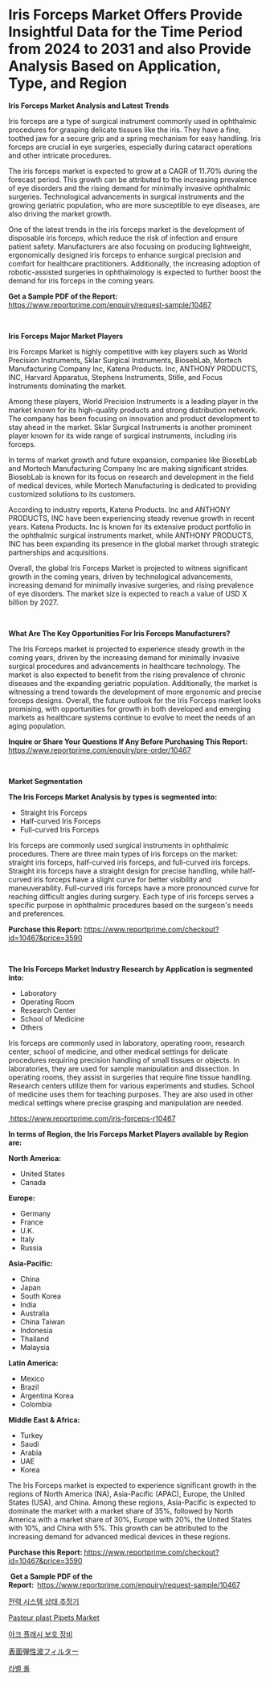 <p><h1>Iris Forceps Market Offers Provide Insightful Data for the Time Period from 2024 to 2031 and also Provide Analysis Based on Application, Type, and Region</h1></p><p><strong>Iris Forceps Market Analysis and Latest Trends</strong></p>
<p><p>Iris forceps are a type of surgical instrument commonly used in ophthalmic procedures for grasping delicate tissues like the iris. They have a fine, toothed jaw for a secure grip and a spring mechanism for easy handling. Iris forceps are crucial in eye surgeries, especially during cataract operations and other intricate procedures.</p><p>The iris forceps market is expected to grow at a CAGR of 11.70% during the forecast period. This growth can be attributed to the increasing prevalence of eye disorders and the rising demand for minimally invasive ophthalmic surgeries. Technological advancements in surgical instruments and the growing geriatric population, who are more susceptible to eye diseases, are also driving the market growth.</p><p>One of the latest trends in the iris forceps market is the development of disposable iris forceps, which reduce the risk of infection and ensure patient safety. Manufacturers are also focusing on producing lightweight, ergonomically designed iris forceps to enhance surgical precision and comfort for healthcare practitioners. Additionally, the increasing adoption of robotic-assisted surgeries in ophthalmology is expected to further boost the demand for iris forceps in the coming years.</p></p>
<p><strong>Get a Sample PDF of the Report:&nbsp;</strong> <a href="https://www.reportprime.com/enquiry/request-sample/10467">https://www.reportprime.com/enquiry/request-sample/10467</a></p>
<p>&nbsp;</p>
<p><strong>Iris Forceps Major Market Players</strong></p>
<p><p>Iris Forceps Market is highly competitive with key players such as World Precision Instruments, Sklar Surgical Instruments, BiosebLab, Mortech Manufacturing Company Inc, Katena Products. Inc, ANTHONY PRODUCTS, INC, Harvard Apparatus, Stephens Instruments, Stille, and Focus Instruments dominating the market. </p><p>Among these players, World Precision Instruments is a leading player in the market known for its high-quality products and strong distribution network. The company has been focusing on innovation and product development to stay ahead in the market. Sklar Surgical Instruments is another prominent player known for its wide range of surgical instruments, including iris forceps.</p><p>In terms of market growth and future expansion, companies like BiosebLab and Mortech Manufacturing Company Inc are making significant strides. BiosebLab is known for its focus on research and development in the field of medical devices, while Mortech Manufacturing is dedicated to providing customized solutions to its customers.</p><p>According to industry reports, Katena Products. Inc and ANTHONY PRODUCTS, INC have been experiencing steady revenue growth in recent years. Katena Products. Inc is known for its extensive product portfolio in the ophthalmic surgical instruments market, while ANTHONY PRODUCTS, INC has been expanding its presence in the global market through strategic partnerships and acquisitions.</p><p>Overall, the global Iris Forceps Market is projected to witness significant growth in the coming years, driven by technological advancements, increasing demand for minimally invasive surgeries, and rising prevalence of eye disorders. The market size is expected to reach a value of USD X billion by 2027.</p></p>
<p>&nbsp;</p>
<p><strong>What Are The Key Opportunities For Iris Forceps Manufacturers?</strong></p>
<p><p>The Iris Forceps market is projected to experience steady growth in the coming years, driven by the increasing demand for minimally invasive surgical procedures and advancements in healthcare technology. The market is also expected to benefit from the rising prevalence of chronic diseases and the expanding geriatric population. Additionally, the market is witnessing a trend towards the development of more ergonomic and precise forceps designs. Overall, the future outlook for the Iris Forceps market looks promising, with opportunities for growth in both developed and emerging markets as healthcare systems continue to evolve to meet the needs of an aging population.</p></p>
<p><strong>Inquire or Share Your Questions If Any Before Purchasing This Report:</strong> <a href="https://www.reportprime.com/enquiry/pre-order/10467">https://www.reportprime.com/enquiry/pre-order/10467</a></p>
<p>&nbsp;</p>
<p><strong>Market Segmentation</strong></p>
<p><strong>The Iris Forceps Market Analysis by types is segmented into:</strong></p>
<p><ul><li>Straight Iris Forceps</li><li>Half-curved Iris Forceps</li><li>Full-curved Iris Forceps</li></ul></p>
<p><p>Iris forceps are commonly used surgical instruments in ophthalmic procedures. There are three main types of iris forceps on the market: straight iris forceps, half-curved iris forceps, and full-curved iris forceps. Straight iris forceps have a straight design for precise handling, while half-curved iris forceps have a slight curve for better visibility and maneuverability. Full-curved iris forceps have a more pronounced curve for reaching difficult angles during surgery. Each type of iris forceps serves a specific purpose in ophthalmic procedures based on the surgeon's needs and preferences.</p></p>
<p><strong>Purchase this Report:&nbsp;</strong><a href="https://www.reportprime.com/checkout?id=10467&price=3590">https://www.reportprime.com/checkout?id=10467&price=3590</a></p>
<p>&nbsp;</p>
<p><strong>The Iris Forceps Market Industry Research by Application is segmented into:</strong></p>
<p><ul><li>Laboratory</li><li>Operating Room</li><li>Research Center</li><li>School of Medicine</li><li>Others</li></ul></p>
<p><p>Iris forceps are commonly used in laboratory, operating room, research center, school of medicine, and other medical settings for delicate procedures requiring precision handling of small tissues or objects. In laboratories, they are used for sample manipulation and dissection. In operating rooms, they assist in surgeries that require fine tissue handling. Research centers utilize them for various experiments and studies. School of medicine uses them for teaching purposes. They are also used in other medical settings where precise grasping and manipulation are needed.</p></p>
<p><a href="https://www.reportprime.com/iris-forceps-r10467">&nbsp;https://www.reportprime.com/iris-forceps-r10467</a></p>
<p><strong>In terms of Region, the Iris Forceps Market Players available by Region are:</strong></p>
<p>
    <p> <strong> North America: </strong>
        <ul>
            <li>United States</li>
            <li>Canada</li>
        </ul>
        </p> 
    <p> <strong> Europe: </strong>
        <ul>
            <li>Germany</li>
            <li>France</li>
            <li>U.K.</li>
            <li>Italy</li>
            <li>Russia</li>
        </ul>
        </p> 
    <p> <strong> Asia-Pacific: </strong>
        <ul>
            <li>China</li>
            <li>Japan</li>
            <li>South Korea</li>
            <li>India</li>
            <li>Australia</li>
            <li>China Taiwan</li>
            <li>Indonesia</li>
            <li>Thailand</li>
            <li>Malaysia</li>
        </ul>
        </p> 
    <p> <strong> Latin America: </strong>
        <ul>
            <li>Mexico</li>
            <li>Brazil</li>
            <li>Argentina Korea</li>
            <li>Colombia</li>
        </ul>
        </p> 
    <p> <strong> Middle East & Africa: </strong>
        <ul>
            <li>Turkey</li>
            <li>Saudi</li>
            <li>Arabia</li>
            <li>UAE</li>
            <li>Korea</li>
        </ul>
    </p>
    </p>
<p><p>The Iris Forceps market is expected to experience significant growth in the regions of North America (NA), Asia-Pacific (APAC), Europe, the United States (USA), and China. Among these regions, Asia-Pacific is expected to dominate the market with a market share of 35%, followed by North America with a market share of 30%, Europe with 20%, the United States with 10%, and China with 5%. This growth can be attributed to the increasing demand for advanced medical devices in these regions.</p></p>
<p><strong>Purchase this Report: </strong><a href="https://www.reportprime.com/checkout?id=10467&price=3590">https://www.reportprime.com/checkout?id=10467&price=3590</a></p>
<p>&nbsp;<strong>Get a Sample PDF of the Report:&nbsp;&nbsp;</strong><a href="https://www.reportprime.com/enquiry/request-sample/10467">https://www.reportprime.com/enquiry/request-sample/10467</a></p>
<p><strong></strong></p>
<p><p><a href="https://medium.com/@honeypie6456/%EC%A0%84%EB%A0%A5-%EC%8B%9C%EC%8A%A4%ED%85%9C-%EC%83%81%ED%83%9C-%EC%B6%94%EC%A0%95%EA%B8%B0-%EC%8B%9C%EC%9E%A5%EC%9D%80-%EC%8B%9C%EC%9E%A5-%EC%A0%90%EC%9C%A0%EC%9C%A8-%EC%8B%9C%EC%9E%A5-%EB%8F%99%ED%96%A5-%EB%B0%8F-%EC%8B%9C%EC%9E%A5-%EC%84%B1%EC%9E%A5%EC%97%90-%EA%B4%80%ED%95%9C-%EC%A0%95%EB%B3%B4%EB%A5%BC-%EC%A0%9C%EA%B3%B5%ED%95%A9%EB%8B%88%EB%8B%A4-dfe0d008a5d7">전력 시스템 상태 추정기</a></p><p><a href="https://github.com/GroverBarry/Market-Research-Report-List-4/blob/main/pasteur-plast-pipets-market.md">Pasteur plast Pipets Market</a></p><p><a href="https://medium.com/@leeusso5656/%EC%95%84%ED%81%AC-%ED%94%8C%EB%9E%98%EC%8B%9C-%EB%B3%B4%ED%98%B8-%EC%9E%A5%EB%B9%84-%EC%8B%9C%EC%9E%A5-%EA%B7%9C%EB%AA%A8%EB%8A%94-%EA%B8%80%EB%A1%9C%EB%B2%8C-%EC%82%B0%EC%97%85%EC%97%90%EC%84%9C-%EC%B5%9C%EC%A0%81%EC%9D%98-%EB%A7%88%EC%BC%80%ED%8C%85-%EC%B1%84%EB%84%90%EC%9D%84-%EB%B3%B4%EC%97%AC%EC%A4%8D%EB%8B%88%EB%8B%A4-03954cd76464">아크 플래시 보호 장비</a></p><p><a href="https://medium.com/@lucasrandall2020/%E8%A1%A8%E9%9D%A2%E5%BC%BE%E6%80%A7%E6%B3%A2%E3%83%95%E3%82%A3%E3%83%AB%E3%82%BF%E3%83%BC%E5%B8%82%E5%A0%B4%E5%88%86%E6%9E%90-%E3%81%9D%E3%81%AEcagr-%E5%B8%82%E5%A0%B4%E3%82%BB%E3%82%B0%E3%83%A1%E3%83%B3%E3%83%86%E3%83%BC%E3%82%B7%E3%83%A7%E3%83%B3-%E3%81%8A%E3%82%88%E3%81%B3%E3%82%B0%E3%83%AD%E3%83%BC%E3%83%90%E3%83%AB%E7%94%A3%E6%A5%AD%E6%A6%82%E8%A6%81-43eeb95bebde">表面弾性波フィルター</a></p><p><a href="https://github.com/idcefvhkdut6/Market-Research-Report-List-1/blob/main/188095721902.md">라벨 롤</a></p></p>